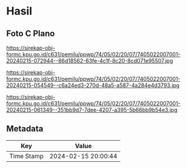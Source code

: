 # Hasil

## Foto C Plano

https://sirekap-obj-formc.kpu.go.id/c631/pemilu/ppwp/74/05/02/20/07/7405022007001-20240215-072944--86d18562-63fe-4c1f-8c20-8cd071e95507.jpg

https://sirekap-obj-formc.kpu.go.id/c631/pemilu/ppwp/74/05/02/20/07/7405022007001-20240215-054549--c6a24ed3-270d-48a5-a587-4a284e4d3793.jpg

https://sirekap-obj-formc.kpu.go.id/c631/pemilu/ppwp/74/05/02/20/07/7405022007001-20240215-061349--351bb9d7-7dee-4207-a395-5b66bb9b54e3.jpg


## Metadata

| Key        | Value               |
| ---------- | ------------------- |
| Time Stamp | 2024-02-15 20:00:44 |



